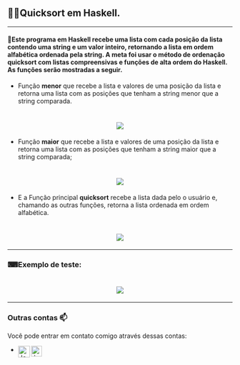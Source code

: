 ## :man_technologist:Quicksort em Haskell.
---
#### 📝Este programa em Haskell recebe uma lista com cada posição da lista contendo uma string e um valor inteiro, retornando a lista em ordem alfabética ordenada pela string. A meta foi usar o método de ordenação quicksort com listas compreensivas e funções de alta ordem do Haskell. As funções serão mostradas a seguir.


- Função **menor** que recebe a lista e valores de uma posição da lista e retorna uma lista com as posições que tenham a string menor que a string comparada.
<h1 align="center">
  <img src="https://github.com/JoseMayke/Quicksort-em-Haskell/blob/master/imagens/menor.png" />
</h1>

- Função **maior** que recebe a lista e valores de uma posição da lista e retorna uma lista com as posições que tenham a string maior que a string comparada;
<h1 align="center">
  <img src="https://github.com/JoseMayke/Quicksort-em-Haskell/blob/master/imagens/maior.png" />
</h1>

- E a Função principal **quicksort** recebe a lista dada pelo o usuário e, chamando as outras funções, retorna a lista ordenada em ordem alfabética.
<h1 align="center">
  <img src="https://github.com/JoseMayke/Quicksort-em-Haskell/blob/master/imagens/quicksort.png" />
</h1>

---
### ⌨Exemplo de teste:

<h1 align="center">
  <img src="https://github.com/JoseMayke/Quicksort-em-Haskell/blob/master/imagens/img1.png" />
</h1>

---

 ### Outras contas 📫

Você pode entrar em contato comigo através dessas contas:

- 
    <a href="https://discord.gg/J4fHeQx">
     <img align="left" alt="José Mayke  | Discord" width="26px" src="https://github.com/wrtinho/wrtinho/blob/master/Assets/discord.svg" />
    </a>
    <a href="https://www.linkedin.com/in/jos%C3%A9-mayke-2714771b8/">
     <img align="left" alt="José Mayke | Linkedin" width="24px" src="https://github.com/wrtinho/wrtinho/blob/master/Assets/Linkedin.svg" />
    </a>    
